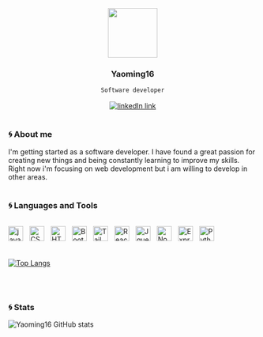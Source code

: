
<div id="header" align="center">

<img src="https://media.giphy.com/media/M9gbBd9nbDrOTu1Mqx/giphy.gif" width="100"/>

### Yaoming16 ###
` Software developer `
<div id="badges" style="margin-top: 1rem">
    <a href="https://www.linkedin.com/in/pablo-javier-perez-gimenez/" target="_blank" >
    <img src="https://img.shields.io/badge/LinkedIn-blue?logo=linkedin&logoColor=white&style=for-the-badge" alt="linkedIn link">
    <a/>
</div>

# #

</div>

### :cyclone: About me

I'm getting started as a software developer. I have found a great passion for creating new things and being constantly learning to improve my skills. Right now i'm focusing on web development but i am willing to develop in other areas. 

# #

### :cyclone: Languages and Tools

<div>

<img src="https://cdn.jsdelivr.net/gh/devicons/devicon/icons/javascript/javascript-original.svg" align="left" alt="javaScript" width="30px" style="padding-right: 10px; margin-top: 1rem" />

<img src="https://cdn.jsdelivr.net/gh/devicons/devicon/icons/css3/css3-plain.svg" align="left" alt="CSS" width="30px" style="padding-right: 10px; margin-top: 1rem" />

<img src="https://cdn.jsdelivr.net/gh/devicons/devicon/icons/html5/html5-plain.svg" align="left" alt="HTML" width="30px" style="padding-right: 10px; margin-top: 1rem" />

<img src="https://cdn.jsdelivr.net/gh/devicons/devicon/icons/bootstrap/bootstrap-plain.svg" align="left" alt="Bootstrap" width="30px" style="padding-right: 10px; margin-top: 1rem" />

<img src="https://cdn.jsdelivr.net/gh/devicons/devicon/icons/tailwindcss/tailwindcss-plain.svg" align="left" alt="Tailwind" width="30px" style="padding-right: 10px; margin-top: 1rem" />

<img src="https://cdn.jsdelivr.net/gh/devicons/devicon/icons/react/react-original.svg" align="left" alt="React" width="30px" style="padding-right: 10px; margin-top: 1rem" />

<img src="https://cdn.jsdelivr.net/gh/devicons/devicon/icons/jquery/jquery-plain.svg" align="left" alt="Jquery" width="30px" style="padding-right: 10px; margin-top: 1rem" />

<img src="https://cdn.jsdelivr.net/gh/devicons/devicon/icons/nodejs/nodejs-plain.svg" align="left" alt="Node.js" width="30px" style="padding-right: 10px; margin-top: 1rem" />

<img src="https://cdn.jsdelivr.net/gh/devicons/devicon/icons/express/express-original.svg" align="left" alt="Express" width="30px" style="padding-right: 10px; margin-top: 1rem" />

<img src="https://cdn.jsdelivr.net/gh/devicons/devicon/icons/python/python-plain.svg" align="left" alt="Python" width="30px" style="padding-right: 10px; margin-top: 1rem" />

</div>

<br/>
<br/>
<br/>
<br/>


[![Top Langs](https://github-readme-stats.vercel.app/api/top-langs/?username=yaoming16&layout=compact&theme=tokyonight)](https://github.com/yaoming16/github-readme-stats)

<br/>

#

### :cyclone: Stats

![Yaoming16 GitHub stats](https://github-readme-stats.vercel.app/api?username=yaoming16&show_icons=true&theme=tokyonight)
